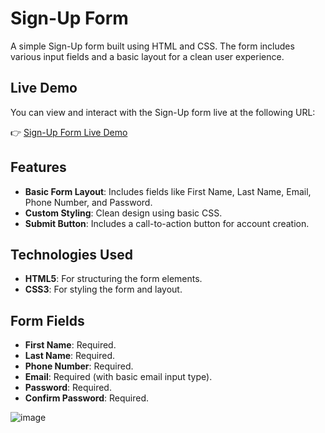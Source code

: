 # Sign-Up Form

A simple Sign-Up form built using HTML and CSS. The form includes various input fields and a basic layout for a clean user experience.

## Live Demo

You can view and interact with the Sign-Up form live at the following URL:

👉 [Sign-Up Form Live Demo](https://lizz234.github.io/Sign-UP-Form/)

## Features

- **Basic Form Layout**: Includes fields like First Name, Last Name, Email, Phone Number, and Password.
- **Custom Styling**: Clean design using basic CSS.
- **Submit Button**: Includes a call-to-action button for account creation.

## Technologies Used

- **HTML5**: For structuring the form elements.
- **CSS3**: For styling the form and layout.

## Form Fields

- **First Name**: Required.
- **Last Name**: Required.
- **Phone Number**: Required.
- **Email**: Required (with basic email input type).
- **Password**: Required.
- **Confirm Password**: Required.

![image](https://github.com/user-attachments/assets/bcc182b0-e384-4ab9-b99a-44c64372caa5)

